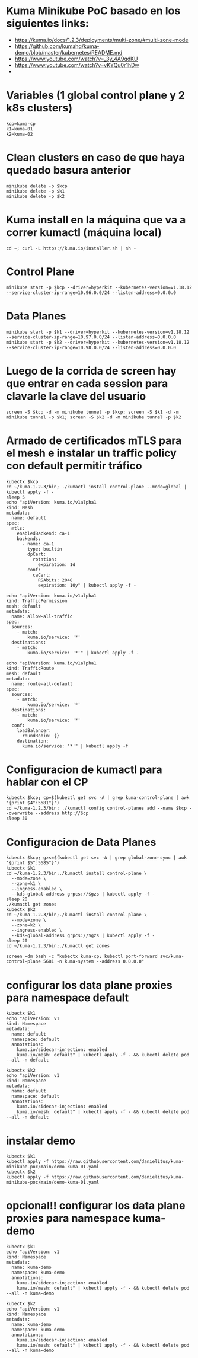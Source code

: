 # Kuma Minikube PoC basado en los siguientes links:
- https://kuma.io/docs/1.2.3/deployments/multi-zone/#multi-zone-mode
- https://github.com/kumahq/kuma-demo/blob/master/kubernetes/README.md
- https://www.youtube.com/watch?v=_3y_4A9qdKU
- https://www.youtube.com/watch?v=vKYQu0r1hDw
- 
# Variables (1 global control plane y 2 k8s clusters)
```shell
kcp=kuma-cp
k1=kuma-01
k2=kuma-02
```

# Clean clusters en caso de que haya quedado basura anterior
```shell
minikube delete -p $kcp
minikube delete -p $k1
minikube delete -p $k2
```

# Kuma install en la máquina que va a correr kumactl (máquina local)
```shell
cd ~; curl -L https://kuma.io/installer.sh | sh -
```

# Control Plane
```shell
minikube start -p $kcp --driver=hyperkit --kubernetes-version=v1.18.12 --service-cluster-ip-range=10.96.0.0/24 --listen-address=0.0.0.0
```

# Data Planes
```shell
minikube start -p $k1 --driver=hyperkit --kubernetes-version=v1.18.12 --service-cluster-ip-range=10.97.0.0/24 --listen-address=0.0.0.0
minikube start -p $k2 --driver=hyperkit --kubernetes-version=v1.18.12 --service-cluster-ip-range=10.98.0.0/24 --listen-address=0.0.0.0
```

# Luego de la corrida de screen hay que entrar en cada session para clavarle la clave del usuario
```shell
screen -S $kcp -d -m minikube tunnel -p $kcp; screen -S $k1 -d -m minikube tunnel -p $k1; screen -S $k2 -d -m minikube tunnel -p $k2
```

# Armado de certificados mTLS para el mesh e instalar un traffic policy con default permitir tráfico
```shell
kubectx $kcp
cd ~/kuma-1.2.3/bin; ./kumactl install control-plane --mode=global | kubectl apply -f -
sleep 5
echo "apiVersion: kuma.io/v1alpha1
kind: Mesh
metadata:
  name: default
spec:
  mtls:
    enabledBackend: ca-1
    backends:
      - name: ca-1
        type: builtin
        dpCert:
          rotation:
            expiration: 1d
        conf:
          caCert:
            RSAbits: 2048
            expiration: 10y" | kubectl apply -f -
            
echo "apiVersion: kuma.io/v1alpha1
kind: TrafficPermission
mesh: default
metadata:
  name: allow-all-traffic
spec:
  sources:
    - match:
        kuma.io/service: '*'
  destinations:
    - match:
        kuma.io/service: '*'" | kubectl apply -f -
        
echo "apiVersion: kuma.io/v1alpha1
kind: TrafficRoute
mesh: default
metadata:
  name: route-all-default
spec:
  sources:
    - match:
        kuma.io/service: '*'
  destinations:
    - match:
        kuma.io/service: '*'
  conf:
    loadBalancer:
      roundRobin: {}
    destination:
      kuma.io/service: '*'" | kubectl apply -f
 ```

# Configuracion de kumactl para hablar con el CP
```shell
kubectx $kcp; cp=$(kubectl get svc -A | grep kuma-control-plane | awk '{print $4":5681"}')
cd ~/kuma-1.2.3/bin; ./kumactl config control-planes add --name $kcp --overwrite --address http://$cp
sleep 30
```

# Configuracion de Data Planes
```shell
kubectx $kcp; gzs=$(kubectl get svc -A | grep global-zone-sync | awk '{print $5":5685"}')
kubectx $k1
cd ~/kuma-1.2.3/bin;./kumactl install control-plane \
  --mode=zone \
  --zone=k1 \
  --ingress-enabled \
  --kds-global-address grpcs://$gzs | kubectl apply -f -
sleep 20
./kumactl get zones
kubectx $k2
cd ~/kuma-1.2.3/bin;./kumactl install control-plane \
  --mode=zone \
  --zone=k2 \
  --ingress-enabled \
  --kds-global-address grpcs://$gzs | kubectl apply -f -
sleep 20
cd ~/kuma-1.2.3/bin;./kumactl get zones
```
```shell
screen -dm bash -c "kubectx kuma-cp; kubectl port-forward svc/kuma-control-plane 5681 -n kuma-system --address 0.0.0.0"
```

# configurar los data plane proxies para namespace default
```shell
kubectx $k1
echo "apiVersion: v1
kind: Namespace
metadata:
  name: default
  namespace: default
  annotations:
    kuma.io/sidecar-injection: enabled
    kuma.io/mesh: default" | kubectl apply -f - && kubectl delete pod --all -n default

kubectx $k2
echo "apiVersion: v1
kind: Namespace
metadata:
  name: default
  namespace: default
  annotations:
    kuma.io/sidecar-injection: enabled
    kuma.io/mesh: default" | kubectl apply -f - && kubectl delete pod --all -n default
```

# instalar demo
```shell
kubectx $k1
kubectl apply -f https://raw.githubusercontent.com/danielitus/kuma-minikube-poc/main/demo-kuma-01.yaml
kubectx $k2
kubectl apply -f https://raw.githubusercontent.com/danielitus/kuma-minikube-poc/main/demo-kuma-01.yaml
```

# opcional!! configurar los data plane proxies para namespace kuma-demo
```shell
kubectx $k1
echo "apiVersion: v1
kind: Namespace
metadata:
  name: kuma-demo
  namespace: kuma-demo
  annotations:
    kuma.io/sidecar-injection: enabled
    kuma.io/mesh: default" | kubectl apply -f - && kubectl delete pod --all -n kuma-demo

kubectx $k2
echo "apiVersion: v1
kind: Namespace
metadata:
  name: kuma-demo
  namespace: kuma-demo
  annotations:
    kuma.io/sidecar-injection: enabled
    kuma.io/mesh: default" | kubectl apply -f - && kubectl delete pod --all -n kuma-demo
```
